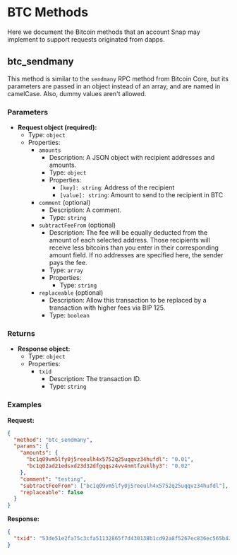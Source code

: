 # BTC Methods

Here we document the Bitcoin methods that an account Snap may implement to
support requests originated from dapps.

## btc_sendmany

This method is similar to the `sendmany` RPC method from Bitcoin Core, but its
parameters are passed in an object instead of an array, and are named in
camelCase. Also, dummy values aren't allowed.

### Parameters

- **Request object (required):**
  - Type: `object`
  - Properties:
    - `amounts`
      - Description: A JSON object with recipient addresses and amounts.
      - Type: `object`
      - Properties:
        - `[key]: string`: Address of the recipient
        - `[value]: string`: Amount to send to the recipient in BTC
    - `comment` (optional)
      - Description: A comment.
      - Type: `string`
    - `subtractFeeFrom` (optional)
      - Description: The fee will be equally deducted from the amount of each
        selected address. Those recipients will receive less bitcoins than you
        enter in their corresponding amount field. If no addresses are specified
        here, the sender pays the fee.
      - Type: `array`
      - Properties:
        - Type: `string`
    - `replaceable` (optional)
      - Description: Allow this transaction to be replaced by a transaction
        with higher fees via BIP 125.
      - Type: `boolean`

### Returns

- **Response object:**
  - Type: `object`
  - Properties:
    - `txid`
      - Description: The transaction ID.
      - Type: `string`

### Examples

**Request:**

```json
{
  "method": "btc_sendmany",
  "params": {
    "amounts": {
      "bc1q09vm5lfy0j5reeulh4x5752q25uqqvz34hufdl": "0.01",
      "bc1q02ad21edsxd23d32dfgqqsz4vv4nmtfzuklhy3": "0.02"
    },
    "comment": "testing",
    "subtractFeeFrom": ["bc1q09vm5lfy0j5reeulh4x5752q25uqqvz34hufdl"],
    "replaceable": false
  }
}
```

**Response:**

```json
{
  "txid": "53de51e2fa75c3cfa51132865f7d430138b1cd92a8f5267ec836ec565b422969"
}
```
